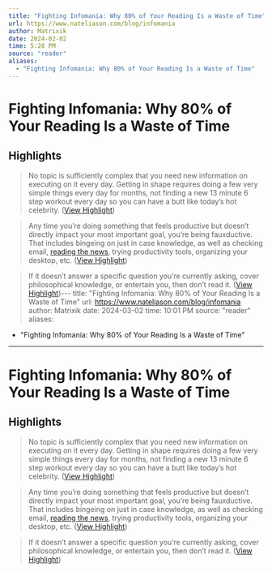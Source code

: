 ```yaml
---
title: "Fighting Infomania: Why 80% of Your Reading Is a Waste of Time"
url: https://www.nateliason.com/blog/infomania
author: Matrixik
date: 2024-02-02
time: 5:28 PM
source: "reader"
aliases:
  - "Fighting Infomania: Why 80% of Your Reading Is a Waste of Time"
---
```

# Fighting Infomania: Why 80% of Your Reading Is a Waste of Time

## Highlights
> No topic is sufficiently complex that you need new information on executing on it every day. Getting in shape requires doing a few very simple things every day for months, not finding a new 13 minute 6 step workout every day so you can have a butt like today’s hot celebrity. ([View Highlight](https://read.readwise.io/read/01hngs395jzwg44s9k3ekw5vbt))

> Any time you’re doing something that feels productive but doesn’t directly impact your most important goal, you’re being fauxductive. That includes bingeing on just in case knowledge, as well as checking email, [reading the news](https://www.nateliason.com/news-waste-time/), trying productivity tools, organizing your desktop, etc. ([View Highlight](https://read.readwise.io/read/01hngs650524s3z7cwb5bx5aar))

> If it doesn’t answer a specific question you’re currently asking, cover philosophical knowledge, or entertain you, then don’t read it. ([View Highlight](https://read.readwise.io/read/01hngs57jf9jmv4xf0cxstjjwn))---
title: "Fighting Infomania: Why 80% of Your Reading Is a Waste of Time"
url: https://www.nateliason.com/blog/infomania
author: Matrixik
date: 2024-03-02
time: 10:01 PM
source: "reader"
aliases:
  - "Fighting Infomania: Why 80% of Your Reading Is a Waste of Time"
---
# Fighting Infomania: Why 80% of Your Reading Is a Waste of Time

## Highlights
> No topic is sufficiently complex that you need new information on executing on it every day. Getting in shape requires doing a few very simple things every day for months, not finding a new 13 minute 6 step workout every day so you can have a butt like today’s hot celebrity. ([View Highlight](https://read.readwise.io/read/01hngs395jzwg44s9k3ekw5vbt))

> Any time you’re doing something that feels productive but doesn’t directly impact your most important goal, you’re being fauxductive. That includes bingeing on just in case knowledge, as well as checking email, [reading the news](https://www.nateliason.com/news-waste-time/), trying productivity tools, organizing your desktop, etc. ([View Highlight](https://read.readwise.io/read/01hngs650524s3z7cwb5bx5aar))

> If it doesn’t answer a specific question you’re currently asking, cover philosophical knowledge, or entertain you, then don’t read it. ([View Highlight](https://read.readwise.io/read/01hngs57jf9jmv4xf0cxstjjwn))


